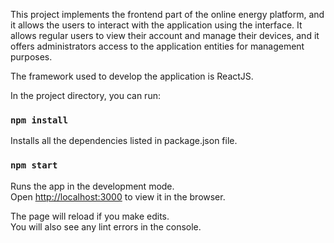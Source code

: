 This project implements the frontend part of
the online energy platform, and it allows the users 
to interact with the application using the interface. 
It allows regular users to view their account and
manage their devices, and it offers administrators 
access to the application entities for management purposes.

The framework used to develop the application is ReactJS.

In the project directory, you can run:

### `npm install`

Installs all the dependencies listed in package.json file.

### `npm start`

Runs the app in the development mode.<br>
Open [http://localhost:3000](http://localhost:3000) to view it in the browser.

The page will reload if you make edits.<br>
You will also see any lint errors in the console.